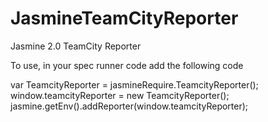 JasmineTeamCityReporter
=======================

Jasmine 2.0 TeamCity Reporter


To use, in your spec runner code add the following code

var TeamcityReporter = jasmineRequire.TeamcityReporter();
window.teamcityReporter = new TeamcityReporter();
jasmine.getEnv().addReporter(window.teamcityReporter);

